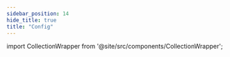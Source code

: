 ```yaml
---
sidebar_position: 14
hide_title: true
title: "Config"
---
```



import CollectionWrapper from '@site/src/components/CollectionWrapper';



<CollectionWrapper record="config" collection="core" />


